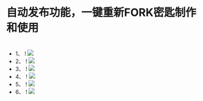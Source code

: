# 自动发布功能，一键重新FORK密匙制作和使用
#
- 1、
! <img src="https://github.com/danshui-git/shuoming/blob/master/doc/jm1.png" />
- 2、
! <img src="https://github.com/danshui-git/shuoming/blob/master/doc/jm2.png" />
- 3、
! <img src="https://github.com/danshui-git/shuoming/blob/master/doc/jm3.png" />
- 4、
! <img src="https://github.com/danshui-git/shuoming/blob/master/doc/jm4.png" />
- 5、
! <img src="https://github.com/danshui-git/shuoming/blob/master/doc/jm5.png" />
- 6、
! <img src="https://github.com/danshui-git/shuoming/blob/master/doc/jm6.png" />
